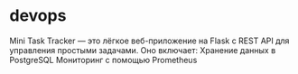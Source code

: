 # devops
Mini Task Tracker — это лёгкое веб-приложение на Flask с REST API для управления простыми задачами. Оно включает:  Хранение данных в PostgreSQL  Мониторинг с помощью Prometheus 
